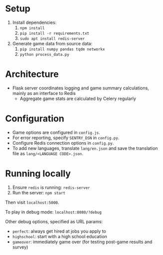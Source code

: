 # Setup

1. Install dependencies:
    1. `npm install`
    2. `pip install -r requirements.txt`
    3. `sudo apt install redis-server`
2. Generate game data from source data:
    1. `pip install numpy pandas tqdm networkx`
    2. `python process_data.py`

# Architecture

- Flask server coordinates logging and game summary calculations, mainly as an interface to Redis
    - Aggregate game stats are calculated by Celery regularly

# Configuration

- Game options are configured in `config.js`.
- For error reporting, specify `SENTRY_DSN` in `config.py`.
- Configure Redis connection options in `config.py`.
- To add new languages, translate `lang/en.json` and save the translation file as `lang/<LANGUAGE CODE>.json`.

# Running locally

1. Ensure `redis` is running: `redis-server`
2. Run the server: `npm start`

Then visit `localhost:5000`.

To play in debug mode: `localhost:8080/?debug`

Other debug options, specified as URL params:

- `perfect`: always get hired at jobs you apply to
- `highschool`: start with a high school education
- `gameover`: immediately game over (for testing post-game results and survey)
